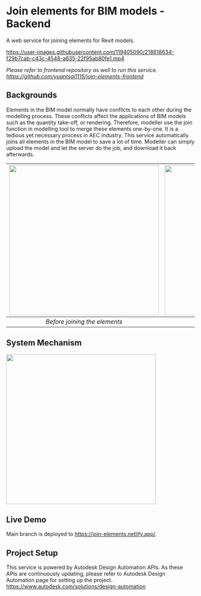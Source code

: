 # Join elements for BIM models - Backend

A web service for joining elements for Revit models. 

https://user-images.githubusercontent.com/119405090/218618634-f29b7cab-c43c-4548-a635-22f95ab80fe1.mp4

*Please refer to frontend repository as well to run this service. https://github.com/yuantsai1115/join-elements-frontend*

## Backgrounds
Elements in the BIM model normally have conflicts to each other during the modelling process. These conflicts affect the applications of BIM models such as the quantity take-off, or rendering. Therefore, modeller use the join function in modelling tool to merge these elements one-by-one. It is a tedious yet necessary process in AEC industry. This service automatically joins all elements in the BIM model to save a lot of time. Modeller can simply upload the model and let the server do the job, and download it back afterwards.

| <img src="https://user-images.githubusercontent.com/119405090/218623537-a3d00dc7-dda4-4eca-8605-c1a08078e7ef.jpg" width="400"> |  <img src="https://user-images.githubusercontent.com/119405090/218623551-4ddfe6e9-27a3-4816-af89-a2bb7f0e9bd3.jpg" width="400"> | 
|:--:| :--:| 
| *Before joining the elements* | *After joining the elements* |

## System Mechanism
<img src="https://user-images.githubusercontent.com/119405090/218627928-3707dd80-ad92-40b0-a2a5-508f34d6de17.jpg" width="400">

## Live Demo
Main branch is deployed to https://join-elements.netlify.app/.

## Project Setup
This service is powered by Autodesk Design Automation APIs. As these APIs are continuously updating, please refer to Autodesk Design Automation page for setting up the project. https://www.autodesk.com/solutions/design-automation
